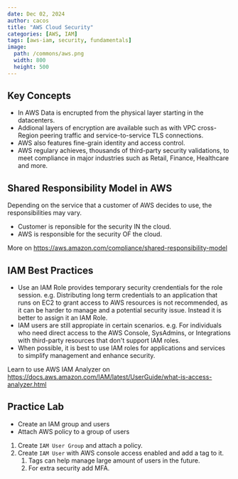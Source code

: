 ```yaml
---
date: Dec 02, 2024
author: cacos
title: "AWS Cloud Security"
categories: [AWS, IAM]
tags: [aws-iam, security, fundamentals]
image:
  path: /commons/aws.png
  width: 800
  height: 500
---
```


## Key Concepts

- In AWS Data is encrupted from the physical layer starting in the datacenters.
- Addional layers of encryption are available such as with VPC cross-Region peering traffic and service-to-service TLS connections. 
- AWS also features fine-grain identity and access control.
- AWS regulary achieves, thousands of third-party security validations, to meet compliance in major industries such as Retail, Finance, Healthcare and more. 

## Shared Responsibility Model in AWS

Depending on the service that a customer of AWS decides to use, the responsibilities may vary. 

- Customer is reponsible for the security IN the cloud.
- AWS is responsible for the security OF the cloud.

More on https://aws.amazon.com/compliance/shared-responsibility-model

## IAM Best Practices

- Use an IAM Role provides temporary security crendentials for the role session. e.g. Distributing long term credentials to an application that runs on EC2 to grant access to AWS resources is not recommended, as it can be harder to manage and a potential security issue. Instead it is better to assign it an IAM Role. 
- IAM users are still appropiate in certain scenarios. e.g. For individuals who need direct access to the AWS Console, SysAdmins, or Integrations with third-party resources that don't support IAM roles. 
- When possible, it is best to use IAM roles for applications and services to simplify management and enhance security. 

Learn to use AWS IAM Analyzer on https://docs.aws.amazon.com/IAM/latest/UserGuide/what-is-access-analyzer.html


## Practice Lab

- Create an IAM group and users
- Attach AWS policy to a group of users

1. Create `IAM User Group` and attach a policy.
2. Create `IAM User` with AWS console access enabled and add a tag to it. 
   1. Tags can help manage large amount of users in the future. 
   2. For extra security add MFA.






